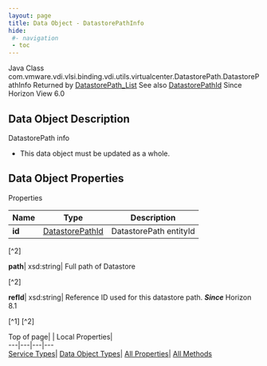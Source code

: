 ```yaml
---
layout: page
title: Data Object - DatastorePathInfo
hide:
 #- navigation
 - toc
---
```






Java Class
    com.vmware.vdi.vlsi.binding.vdi.utils.virtualcenter.DatastorePath.DatastorePathInfo
Returned by
     [DatastorePath_List](vdi.utils.virtualcenter.DatastorePath.md#list)
See also
     [DatastorePathId](vdi.entity.DatastorePathId.md)
Since 
    Horizon View 6.0

## Data Object Description 

DatastorePath info 

  * This data object must be updated as a whole.



## Data Object Properties

Properties

Name |  Type |  Description   
---|---|---  
**id**| [DatastorePathId](vdi.entity.DatastorePathId.md)|  DatastorePath entityId   


[^2]

  
**path**|  xsd:string|  Full path of Datastore   


[^2]

  
**refId**|  xsd:string|  Reference ID used for this datastore path.  **_Since_** Horizon 8.1  


[^1]
[^2]

  
  
  
Top of page| | Local Properties|   
---|---|---|---  
[Service Types](index-mo_types.md)| [Data Object Types](index-do_types.md)| [All Properties](index-properties.md)| [All Methods](index-methods.md)  
  
  

